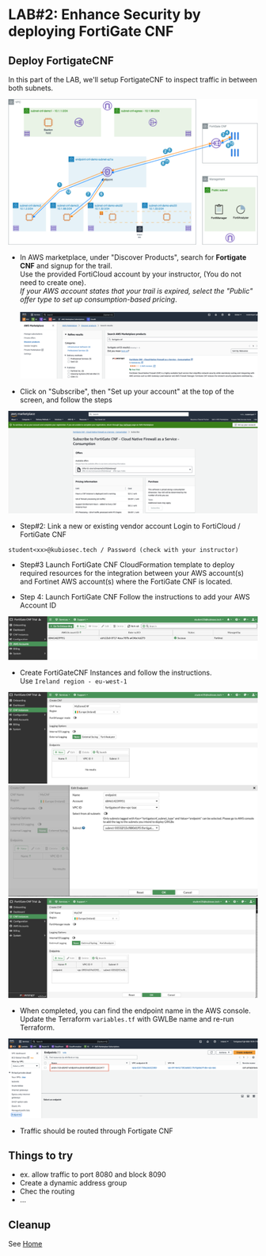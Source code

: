# LAB#2: Enhance Security by deploying FortiGate CNF


## Deploy FortigateCNF
In this part of the LAB, we'll setup FortigateCNF to inspect traffic in between both subnets.


![East-West.drawio.png](../images/architecture1-Single-VPC-East-West.drawio.png)


- In AWS marketplace, under "Discover Products", search for **Fortigate CNF** and signup for the trail. <br>
  Use the provided FortiCloud account by your instructor, (You do not need to create one).<br>
  *If your AWS account states that your trail is expired, select the "Public" offer type to set up consumption-based pricing*.<br>
  <br>
![FortiGateCNFonMarketPlace.png](../images/FortiGateCNFonMarketPlace.png)

- Click on "Subscribe", then "Set up your account" at the top of the screen, and follow the steps

![SubscribeToFortiGateCNF.png](../images/SubscribeToFortiGateCNF.png)

- Step#2: Link a new or existing vendor account
Login to FortiCloud / FortiGate CNF
```
student<xx>@kubiosec.tech / Password (check with your instructor)
```

- Step#3 Launch FortiGate CNF CloudFormation template
  to deploy required resources for the integration between your AWS account(s) and Fortinet AWS account(s) where the FortiGate CNF is located.

- Step 4: Launch FortiGate CNF Follow the instructions to add your AWS Account ID
  
![AWS_account_cft.png](../images/AWS_account_cft.png)

- Create FortiGateCNF Instances and follow the instructions.<br>
  Use `Ireland region - eu-west-1`<br>
  
![add_cnf.png](../images/add_cnf.png)
![endpoints.png](../images/endpoints.png)
![completed_config.png](../images/completed_config.png)

-   When completed, you can find the endpoint name in the AWS console.<br>
    Update the Terraform `variables.tf` with GWLBe name and re-run Terraform.

![aws_endpoint.png](../images/aws_endpoint.png)

- Traffic should be routed through Fortigate CNF
  
## Things to try
- ex. allow traffic to port 8080 and block 8090
- Create a dynamic address group
- Chec the routing
- ...






## Cleanup
See [Home](./readme.md)



